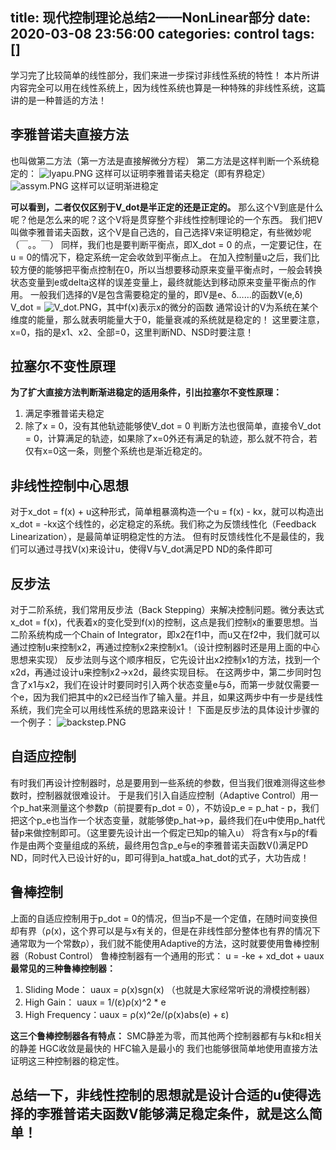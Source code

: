 title: 现代控制理论总结2——NonLinear部分
date: 2020-03-08 23:56:00
categories: control
tags: []
---
学习完了比较简单的线性部分，我们来进一步探讨非线性系统的特性！
本片所讲内容完全可以用在线性系统上，因为线性系统也算是一种特殊的非线性系统，这篇讲的是一种普适的方法！


## 李雅普诺夫直接方法 ##
也叫做第二方法（第一方法是直接解微分方程）
第二方法是这样判断一个系统稳定的：
![lyapu.PNG][1]
这样可以证明李雅普诺夫稳定（即有界稳定）
![assym.PNG][2]
这样可以证明渐进稳定

**可以看到，二者仅仅区别于V_dot是半正定的还是正定的。**
那么这个V到底是什么呢？他是怎么来的呢？这个V将是贯穿整个非线性控制理论的一个东西。
我们把V叫做李雅普诺夫函数，这个V是自己选的，自己选择V来证明稳定，有些微妙呢（￣。。￣）
同样，我们也是要判断平衡点，即X_dot = 0 的点，一定要记住，在u = 0的情况下，稳定系统一定会收敛到平衡点上。
在加入控制量u之后，我们比较方便的能够把平衡点控制在0，所以当想要移动原来变量平衡点时，一般会转换状态变量到e或delta这样的误差变量上，最终就能达到移动原来变量平衡点的作用。
一般我们选择的V是包含需要稳定的量的，即V是e、δ……的函数V(e,δ)
V_dot = ![V_dot.PNG][3]，其中f(x)表示x的微分的函数
通常设计的V为系统在某个维度的能量，那么就表明能量大于0，能量衰减的系统就是稳定的！
这里要注意，x=0，指的是x1、x2、全部=0，这里判断ND、NSD时要注意！

## 拉塞尔不变性原理 ##
**为了扩大直接方法判断渐进稳定的适用条件，引出拉塞尔不变性原理：**
 1. 满足李雅普诺夫稳定
 2. 除了x = 0，没有其他轨迹能够使V_dot = 0
判断方法也很简单，直接令V_dot = 0，计算满足的轨迹，如果除了x=0外还有满足的轨迹，那么就不符合，若仅有x=0这一条，则整个系统也是渐近稳定的。

## 非线性控制中心思想 ##
对于x_dot = f(x) + u这种形式，简单粗暴滴构造一个u = f(x) - kx，就可以构造出x_dot = -kx这个线性的，必定稳定的系统。我们称之为反馈线性化（Feedback Linearization），是最简单证明稳定性的方法。
但有时反馈线性化不是最佳的，我们可以通过寻找V(x)来设计u，使得V与V_dot满足PD ND的条件即可

## 反步法 ##
对于二阶系统，我们常用反步法（Back Stepping）来解决控制问题。微分表达式x_dot = f(x)，代表着x的变化受到f(x)的控制，这点是我们控制x的重要思想。当二阶系统构成一个Chain of Integrator，即x2在f1中，而u又在f2中，我们就可以通过控制u来控制x2，再通过控制x2来控制x1。（设计控制器时还是用上面的中心思想来实现）
反步法则与这个顺序相反，它先设计出x2控制x1的方法，找到一个x2d，再通过设计u来控制x2->x2d，最终实现目标。
在这两步中，第二步同时包含了x1与x2，我们在设计时要同时引入两个状态变量e与δ，而第一步就仅需要一个e，因为我们把其中的x2已经当作了输入量。并且，如果这两步中有一步是线性系统，我们完全可以用线性系统的思路来设计！
下面是反步法的具体设计步骤的一个例子：
![backstep.PNG][4]

## 自适应控制 ##
有时我们再设计控制器时，总是要用到一些系统的参数，但当我们很难测得这些参数时，控制器就很难设计。
于是我们引入自适应控制（Adaptive Control）用一个p_hat来测量这个参数p（前提要有p_dot = 0），不妨设p_e = p_hat - p，我们把这个p_e也当作一个状态变量，就能够使p_hat->p，最终我们在u中使用p_hat代替p来做控制即可。（这里要先设计出一个假定已知p的输入u）
将含有x与p的f看作是由两个变量组成的系统，最终用包含p_e与e的李雅普诺夫函数V()满足PD ND，同时代入已设计好的u，即可得到a_hat或a_hat_dot的式子，大功告成！

## 鲁棒控制 ##
上面的自适应控制用于p_dot = 0的情况，但当p不是一个定值，在随时间变换但却有界（ρ(x)，这个界可以是与x有关的，但是在非线性部分整体也有界的情况下通常取为一个常数ρ），我们就不能使用Adaptive的方法，这时就要使用鲁棒控制器（Robust Control）
鲁棒控制器有一个通用的形式：
u = -ke + xd_dot + uaux
**最常见的三种鲁棒控制器：**

 1. Sliding Mode：  uaux = ρ(x)sgn(x) （也就是大家经常听说的滑模控制器）
 2. High Gain：     uaux = 1/(ε)ρ(x)^2 * e
 3. High Frequency：uaux =  ρ(x)^2e/(ρ(x)abs(e) + ε)

**这三个鲁棒控制器各有特点：**
SMC静差为零，而其他两个控制器都有与k和ε相关的静差
HGC收敛是最快的
HFC输入是最小的
我们也能够很简单地使用直接方法证明这三种控制器的稳定性。

## 总结一下，非线性控制的思想就是设计合适的u使得选择的李雅普诺夫函数V能够满足稳定条件，就是这么简单！ ##

  [1]: http://www.starydy.xyz/usr/uploads/2020/03/1765616617.png
  [2]: http://www.starydy.xyz/usr/uploads/2020/03/2569806803.png
  [3]: http://www.starydy.xyz/usr/uploads/2020/03/2883180973.png
  [4]: http://www.starydy.xyz/usr/uploads/2020/03/3099420731.png